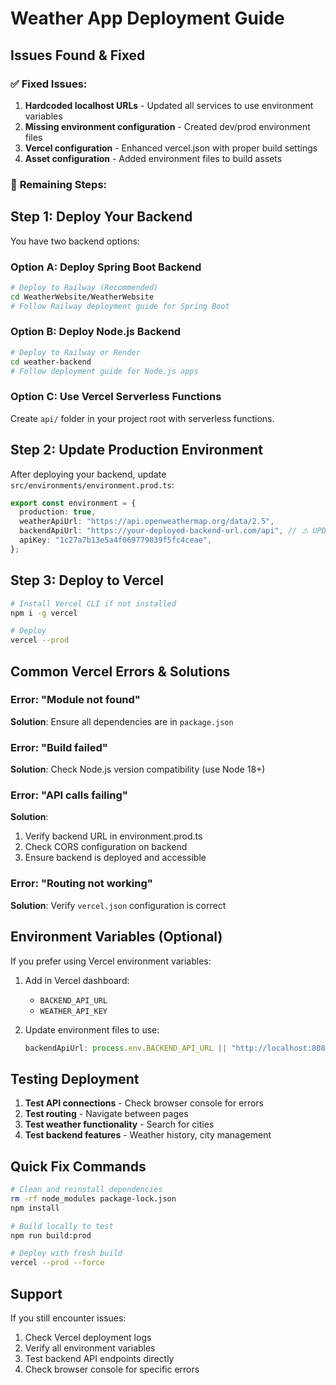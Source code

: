 # Weather App Deployment Guide

## Issues Found & Fixed

### ✅ **Fixed Issues:**

1. **Hardcoded localhost URLs** - Updated all services to use environment variables
2. **Missing environment configuration** - Created dev/prod environment files
3. **Vercel configuration** - Enhanced vercel.json with proper build settings
4. **Asset configuration** - Added environment files to build assets

### 🔧 **Remaining Steps:**

## Step 1: Deploy Your Backend

You have two backend options:

### Option A: Deploy Spring Boot Backend

```bash
# Deploy to Railway (Recommended)
cd WeatherWebsite/WeatherWebsite
# Follow Railway deployment guide for Spring Boot
```

### Option B: Deploy Node.js Backend

```bash
# Deploy to Railway or Render
cd weather-backend
# Follow deployment guide for Node.js apps
```

### Option C: Use Vercel Serverless Functions

Create `api/` folder in your project root with serverless functions.

## Step 2: Update Production Environment

After deploying your backend, update `src/environments/environment.prod.ts`:

```typescript
export const environment = {
  production: true,
  weatherApiUrl: "https://api.openweathermap.org/data/2.5",
  backendApiUrl: "https://your-deployed-backend-url.com/api", // ⚠️ UPDATE THIS
  apiKey: "1c27a7b13e5a4f069779839f5fc4ceae",
};
```

## Step 3: Deploy to Vercel

```bash
# Install Vercel CLI if not installed
npm i -g vercel

# Deploy
vercel --prod
```

## Common Vercel Errors & Solutions

### Error: "Module not found"

**Solution**: Ensure all dependencies are in `package.json`

### Error: "Build failed"

**Solution**: Check Node.js version compatibility (use Node 18+)

### Error: "API calls failing"

**Solution**:

1. Verify backend URL in environment.prod.ts
2. Check CORS configuration on backend
3. Ensure backend is deployed and accessible

### Error: "Routing not working"

**Solution**: Verify `vercel.json` configuration is correct

## Environment Variables (Optional)

If you prefer using Vercel environment variables:

1. Add in Vercel dashboard:

   - `BACKEND_API_URL`
   - `WEATHER_API_KEY`

2. Update environment files to use:
   ```typescript
   backendApiUrl: process.env.BACKEND_API_URL || "http://localhost:8080/api";
   ```

## Testing Deployment

1. **Test API connections** - Check browser console for errors
2. **Test routing** - Navigate between pages
3. **Test weather functionality** - Search for cities
4. **Test backend features** - Weather history, city management

## Quick Fix Commands

```bash
# Clean and reinstall dependencies
rm -rf node_modules package-lock.json
npm install

# Build locally to test
npm run build:prod

# Deploy with fresh build
vercel --prod --force
```

## Support

If you still encounter issues:

1. Check Vercel deployment logs
2. Verify all environment variables
3. Test backend API endpoints directly
4. Check browser console for specific errors
